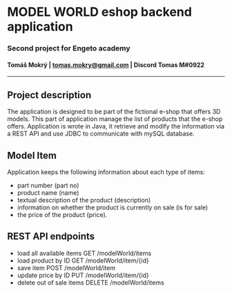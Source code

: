 # **MODEL WORLD eshop backend application**
### Second project for Engeto academy
#### Tomáš Mokrý | tomas.mokry@gmail.com | Discord Tomas M#0922
---
## **Project description**
The application is designed to be part of the fictional e-shop that offers 3D models. 
This part of application manage the list of products that the e-shop offers.
Application is wrote in Java, it retrieve and modify the information via a REST API and use JDBC to communicate with mySQL database.
## **Model Item**
Application keeps the following information about each type of items:
* part number (part no)
* product name (name)
* textual description of the product (description)
* information on whether the product is currently on sale (is for sale)
* the price of the product (price).

## **REST API endpoints**
* load all available items GET /modelWorld/items
* load product by ID  GET /modelWorld/item/{id}
* save item  POST /modelWorld/item
* update price by ID PUT /modelWorld/item/{id}
* delete out of sale items  DELETE /modelWorld/items
